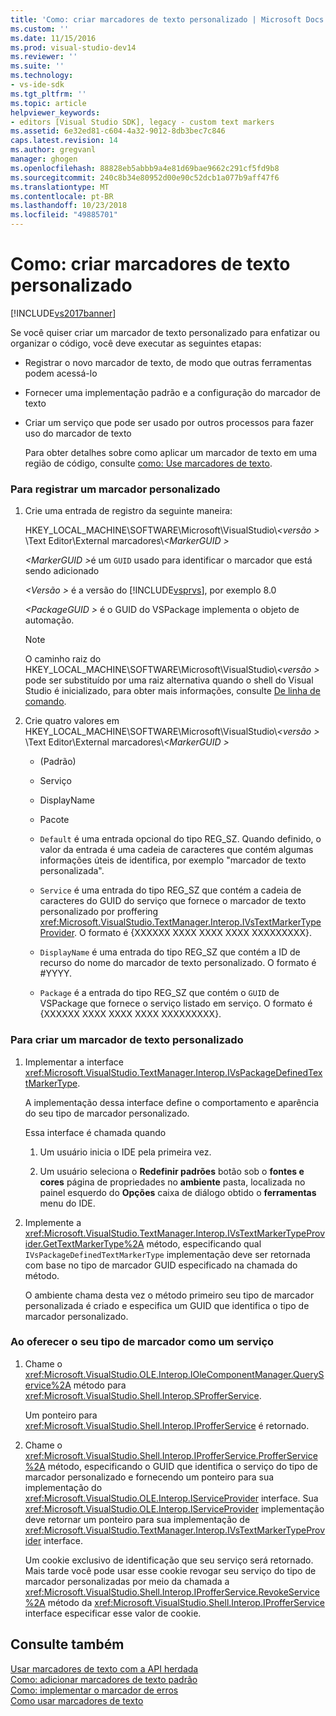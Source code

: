 ```yaml
---
title: 'Como: criar marcadores de texto personalizado | Microsoft Docs'
ms.custom: ''
ms.date: 11/15/2016
ms.prod: visual-studio-dev14
ms.reviewer: ''
ms.suite: ''
ms.technology:
- vs-ide-sdk
ms.tgt_pltfrm: ''
ms.topic: article
helpviewer_keywords:
- editors [Visual Studio SDK], legacy - custom text markers
ms.assetid: 6e32ed81-c604-4a32-9012-8db3bec7c846
caps.latest.revision: 14
ms.author: gregvanl
manager: ghogen
ms.openlocfilehash: 88828eb5abbb9a4e81d69bae9662c291cf5fd9b8
ms.sourcegitcommit: 240c8b34e80952d00e90c52dcb1a077b9aff47f6
ms.translationtype: MT
ms.contentlocale: pt-BR
ms.lasthandoff: 10/23/2018
ms.locfileid: "49885701"
---
```

# <a name="how-to-create-custom-text-markers"></a>Como: criar marcadores de texto personalizado
[!INCLUDE[vs2017banner](../includes/vs2017banner.md)]

Se você quiser criar um marcador de texto personalizado para enfatizar ou organizar o código, você deve executar as seguintes etapas:  
  
- Registrar o novo marcador de texto, de modo que outras ferramentas podem acessá-lo  
  
- Fornecer uma implementação padrão e a configuração do marcador de texto  
  
- Criar um serviço que pode ser usado por outros processos para fazer uso do marcador de texto  
  
  Para obter detalhes sobre como aplicar um marcador de texto em uma região de código, consulte [como: Use marcadores de texto](../extensibility/how-to-use-text-markers.md).  
  
### <a name="to-register-a-custom-marker"></a>Para registrar um marcador personalizado  
  
1. Crie uma entrada de registro da seguinte maneira:  
  
    HKEY_LOCAL_MACHINE\SOFTWARE\Microsoft\VisualStudio\\*\<versão >* \Text Editor\External marcadores\\*\<MarkerGUID >*  
  
    <em>\<MarkerGUID ></em>é um `GUID` usado para identificar o marcador que está sendo adicionado  
  
    *\<Versão >* é a versão do [!INCLUDE[vsprvs](../includes/vsprvs-md.md)], por exemplo 8.0  
  
    *\<PackageGUID >* é o GUID do VSPackage implementa o objeto de automação.  
  
   > [!NOTE]
   >  O caminho raiz do HKEY_LOCAL_MACHINE\SOFTWARE\Microsoft\VisualStudio\\*\<versão >* pode ser substituído por uma raiz alternativa quando o shell do Visual Studio é inicializado, para obter mais informações, consulte [De linha de comando](../extensibility/command-line-switches-visual-studio-sdk.md).  
  
2. Crie quatro valores em HKEY_LOCAL_MACHINE\SOFTWARE\Microsoft\VisualStudio\\*\<versão >* \Text Editor\External marcadores\\*\<MarkerGUID >*  
  
   -   (Padrão)  
  
   -   Serviço  
  
   -   DisplayName  
  
   -   Pacote  
  
   -   `Default` é uma entrada opcional do tipo REG_SZ. Quando definido, o valor da entrada é uma cadeia de caracteres que contém algumas informações úteis de identifica, por exemplo "marcador de texto personalizada".  
  
   -   `Service` é uma entrada do tipo REG_SZ que contém a cadeia de caracteres do GUID do serviço que fornece o marcador de texto personalizado por proffering <xref:Microsoft.VisualStudio.TextManager.Interop.IVsTextMarkerTypeProvider>. O formato é {XXXXXX XXXX XXXX XXXX XXXXXXXXX}.  
  
   -   `DisplayName` é uma entrada do tipo REG_SZ que contém a ID de recurso do nome do marcador de texto personalizado. O formato é #YYYY.  
  
   -   `Package` é a entrada do tipo REG_SZ que contém o `GUID` de VSPackage que fornece o serviço listado em serviço. O formato é {XXXXXX XXXX XXXX XXXX XXXXXXXXX}.  
  
### <a name="to-create-a-custom-text-marker"></a>Para criar um marcador de texto personalizado  
  
1.  Implementar a interface <xref:Microsoft.VisualStudio.TextManager.Interop.IVsPackageDefinedTextMarkerType>.  
  
     A implementação dessa interface define o comportamento e aparência do seu tipo de marcador personalizado.  
  
     Essa interface é chamada quando  
  
    1.  Um usuário inicia o IDE pela primeira vez.  
  
    2.  Um usuário seleciona o **Redefinir padrões** botão sob o **fontes e cores** página de propriedades no **ambiente** pasta, localizada no painel esquerdo do  **Opções** caixa de diálogo obtido o **ferramentas** menu do IDE.  
  
2.  Implemente a <xref:Microsoft.VisualStudio.TextManager.Interop.IVsTextMarkerTypeProvider.GetTextMarkerType%2A> método, especificando qual `IVsPackageDefinedTextMarkerType` implementação deve ser retornada com base no tipo de marcador GUID especificado na chamada do método.  
  
     O ambiente chama desta vez o método primeiro seu tipo de marcador personalizada é criado e especifica um GUID que identifica o tipo de marcador personalizado.  
  
### <a name="to-proffer-your-marker-type-as-a-service"></a>Ao oferecer o seu tipo de marcador como um serviço  
  
1.  Chame o <xref:Microsoft.VisualStudio.OLE.Interop.IOleComponentManager.QueryService%2A> método para <xref:Microsoft.VisualStudio.Shell.Interop.SProfferService>.  
  
     Um ponteiro para <xref:Microsoft.VisualStudio.Shell.Interop.IProfferService> é retornado.  
  
2.  Chame o <xref:Microsoft.VisualStudio.Shell.Interop.IProfferService.ProfferService%2A> método, especificando o GUID que identifica o serviço do tipo de marcador personalizado e fornecendo um ponteiro para sua implementação do <xref:Microsoft.VisualStudio.OLE.Interop.IServiceProvider> interface. Sua <xref:Microsoft.VisualStudio.OLE.Interop.IServiceProvider> implementação deve retornar um ponteiro para sua implementação de <xref:Microsoft.VisualStudio.TextManager.Interop.IVsTextMarkerTypeProvider> interface.  
  
     Um cookie exclusivo de identificação que seu serviço será retornado. Mais tarde você pode usar esse cookie revogar seu serviço do tipo de marcador personalizadas por meio da chamada a <xref:Microsoft.VisualStudio.Shell.Interop.IProfferService.RevokeService%2A> método da <xref:Microsoft.VisualStudio.Shell.Interop.IProfferService> interface especificar esse valor de cookie.  
  
## <a name="see-also"></a>Consulte também  
 [Usar marcadores de texto com a API herdada](../extensibility/using-text-markers-with-the-legacy-api.md)   
 [Como: adicionar marcadores de texto padrão](../extensibility/how-to-add-standard-text-markers.md)   
 [Como: implementar o marcador de erros](../extensibility/how-to-implement-error-markers.md)   
 [Como usar marcadores de texto](../extensibility/how-to-use-text-markers.md)

